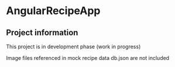 # AngularRecipeApp

## Project information

This project is in development phase (work in progress)

Image files referenced in mock recipe data db.json are not included
